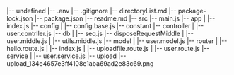 |-- undefined
    |-- .env
    |-- .gitignore
    |-- directoryList.md
    |-- package-lock.json
    |-- package.json
    |-- readme.md
    |-- src
        |-- main.js
        |-- app
        |   |-- index.js
        |-- config
        |   |-- config.base.js
        |-- constant
        |-- controller
        |   |-- user.contrller.js
        |-- db
        |   |-- seq.js
        |-- disposeRequestMiddle
        |   |-- user.middle.js
        |   |-- utils.middle.js
        |-- model
        |   |-- user.model.js
        |-- router
        |   |-- hello.route.js
        |   |-- index.js
        |   |-- uploadfile.route.js
        |   |-- user.route.js
        |-- service
        |   |-- user.service.js
        |-- upload
            |-- upload_134e4657e3ff4108e1aba69ad2e83c69.png
